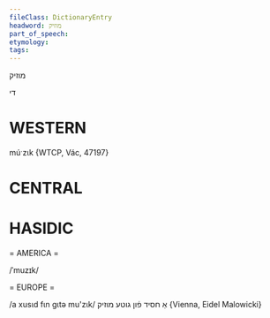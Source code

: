 ```yaml
---
fileClass: DictionaryEntry
headword: מוזיק
part_of_speech: 
etymology: 
tags: 
---
```

מוזיק

די

WESTERN
========

múˑzɩk {WTCP, Vác, 47197}

CENTRAL
========

HASIDIC
=======
= AMERICA = 

/ˈmuzɪk/

= EUROPE = 

/a xusɩd fɩn gɩtə mu'zɩk/ אַ חסיד פֿון גוטע מוזיק {Vienna, Eidel Malowicki}